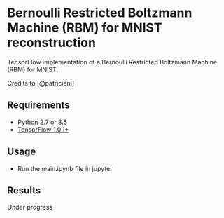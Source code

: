 # Bernoulli Restricted Boltzmann Machine (RBM) for MNIST reconstruction

TensorFlow implementation of a Bernoulli Restricted Boltzmann Machine (RBM) for MNIST.

Credits to [@patricieni]

## Requirements
- Python 2.7 or 3.5
- [TensorFlow 1.0.1+](https://www.tensorflow.org/install/)

## Usage

- Run the main.ipynb file in jupyter

## Results

Under progress
